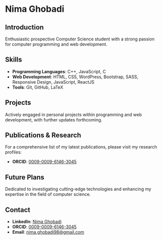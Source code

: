 # Nima Ghobadi

## Introduction
Enthusiastic prospective Computer Science student with a strong passion for computer programming and web development.

## Skills
- **Programming Languages**: C++, JavaScript, C
- **Web Development**: HTML, CSS, WordPress, Bootstrap, SASS, Responsive Design, JavaScript, ReactJS
- **Tools**: Git, GitHub, LaTeX
  
## Projects
Actively engaged in personal projects within programming and web development, with further updates forthcoming.

## Publications & Research
For a comprehensive list of my latest publications, please visit my research profiles:
- **ORCID**: [0009-0009-6146-3045](https://orcid.org/0009-0009-6146-3045)

## Future Plans
Dedicated to investigating cutting-edge technologies and enhancing my expertise in the field of computer science.

## Contact
- **LinkedIn**: [Nima Ghobadi](https://www.linkedin.com/in/nimaaghobadi)
- **ORCID**: [0009-0009-6146-3045](https://orcid.org/0009-0009-6146-3045)
- **Email**: nima.ghobadi98@gmail.com
